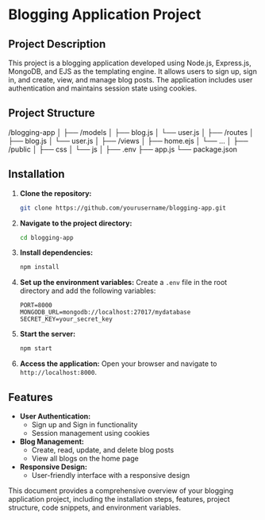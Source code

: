 # Blogging Application Project

## Project Description
This project is a blogging application developed using Node.js, Express.js, MongoDB, and EJS as the templating engine. It allows users to sign up, sign in, and create, view, and manage blog posts. The application includes user authentication and maintains session state using cookies.

## Project Structure
/blogging-app
│
├── /models
│ ├── blog.js
│ └── user.js
│
├── /routes
│ ├── blog.js
│ └── user.js
│
├── /views
│ ├── home.ejs
│ └── ...
│
├── /public
│ ├── css
│ └── js
│
├── .env
├── app.js
└── package.json

## Installation

1. **Clone the repository:**
    ```sh
    git clone https://github.com/yourusername/blogging-app.git
    ```

2. **Navigate to the project directory:**
    ```sh
    cd blogging-app
    ```

3. **Install dependencies:**
    ```sh
    npm install
    ```

4. **Set up the environment variables:**
    Create a `.env` file in the root directory and add the following variables:
    ```plaintext
    PORT=8000
    MONGODB_URL=mongodb://localhost:27017/mydatabase
    SECRET_KEY=your_secret_key
    ```

5. **Start the server:**
    ```sh
    npm start
    ```

6. **Access the application:**
    Open your browser and navigate to `http://localhost:8000`.

## Features

- **User Authentication:**
  - Sign up and Sign in functionality
  - Session management using cookies
- **Blog Management:**
  - Create, read, update, and delete blog posts
  - View all blogs on the home page
- **Responsive Design:**
  - User-friendly interface with a responsive design

 
This document provides a comprehensive overview of your blogging application project, including the installation steps, features, project structure, code snippets, and environment variables.
